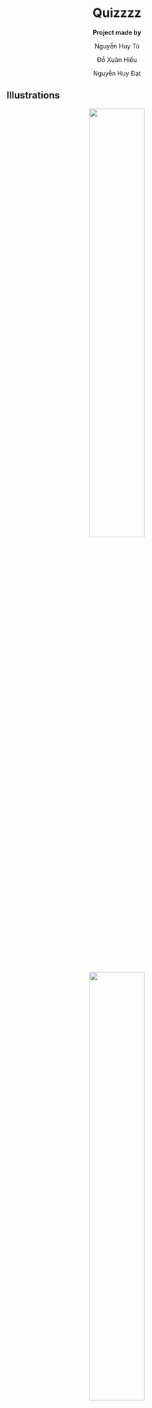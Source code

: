 <h1 align="center">
    Quizzzz
</h1>
<p align="center"><b>Project made by</b></p>
<p align="center">Nguyễn Huy Tú</p>
<p align="center">Đỗ Xuân Hiểu</p>
<p align="center">Nguyễn Huy Đạt</p>

## Illustrations

<p align="center"><img width="50%" src="https://github.com/doxuanhieu185/Quizzzzi/assets/78185992/d2cacd14-30c2-4b22-a2e2-2559878e2cb7"></a></p>

<p align="center"><img width="50%" src="https://github.com/doxuanhieu185/Quizzzzi/assets/78185992/bd915897-35e4-4b6b-9f9b-cb3374118292"></a></p>


